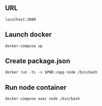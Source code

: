 ## URL
```
localhost:3000
```

## Launch docker
```
docker-compose up
```

## Create package.json
```
docker run -ti -v $PWD:/app node /bin/bash
```

## Run node container
```
docker-compose exec node /bin/bash
```